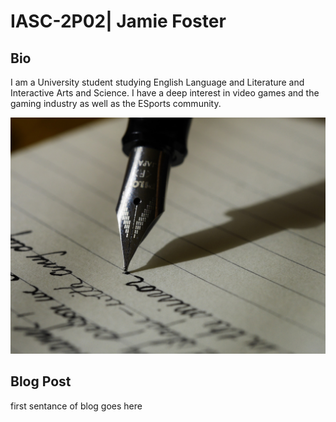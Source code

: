 # IASC-2P02| Jamie Foster

## Bio

I am a University student studying English Language and Literature and Interactive Arts and Science. I have a deep interest in video games and the gaming industry as well as the ESports community. 

![writing.jpg](writing.jpg)

## Blog Post

first sentance of blog goes here 
